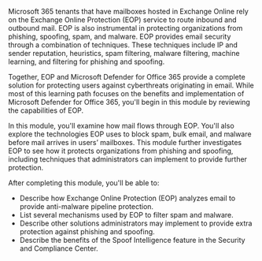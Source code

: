 Microsoft 365 tenants that have mailboxes hosted in Exchange Online rely on the Exchange Online Protection (EOP) service to route inbound and outbound mail. EOP is also instrumental in protecting organizations from phishing, spoofing, spam, and malware. EOP provides email security through a combination of techniques. These techniques include IP and sender reputation, heuristics, spam filtering, malware filtering, machine learning, and filtering for phishing and spoofing.

Together, EOP and Microsoft Defender for Office 365 provide a complete solution for protecting users against cyberthreats originating in email. While most of this learning path focuses on the benefits and implementation of Microsoft Defender for Office 365, you'll begin in this module by reviewing the capabilities of EOP.

In this module, you'll examine how mail flows through EOP. You'll also explore the technologies EOP uses to block spam, bulk email, and malware before mail arrives in users’ mailboxes. This module further investigates EOP to see how it protects organizations from phishing and spoofing, including techniques that administrators can implement to provide further protection.

After completing this module, you'll be able to:

 -  Describe how Exchange Online Protection (EOP) analyzes email to provide anti-malware pipeline protection.
 -  List several mechanisms used by EOP to filter spam and malware.
 -  Describe other solutions administrators may implement to provide extra protection against phishing and spoofing.
 -  Describe the benefits of the Spoof Intelligence feature in the Security and Compliance Center. 
